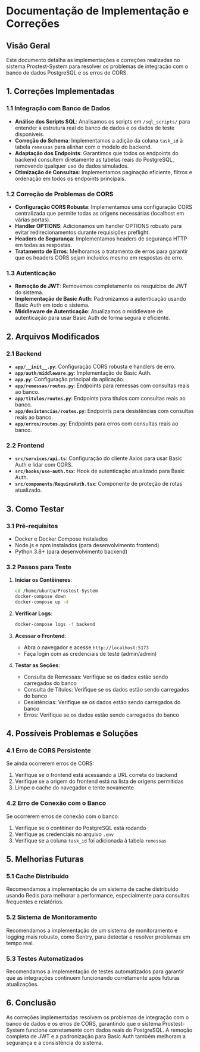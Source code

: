 # Documentação de Implementação e Correções

## Visão Geral

Este documento detalha as implementações e correções realizadas no sistema Prostest-System para resolver os problemas de integração com o banco de dados PostgreSQL e os erros de CORS.

## 1. Correções Implementadas

### 1.1 Integração com Banco de Dados

- **Análise dos Scripts SQL**: Analisamos os scripts em `/sql_scripts/` para entender a estrutura real do banco de dados e os dados de teste disponíveis.
- **Correção do Schema**: Implementamos a adição da coluna `task_id` à tabela `remessas` para alinhar com o modelo do backend.
- **Adaptação dos Endpoints**: Garantimos que todos os endpoints do backend consultem diretamente as tabelas reais do PostgreSQL, removendo qualquer uso de dados simulados.
- **Otimização de Consultas**: Implementamos paginação eficiente, filtros e ordenação em todos os endpoints principais.

### 1.2 Correção de Problemas de CORS

- **Configuração CORS Robusta**: Implementamos uma configuração CORS centralizada que permite todas as origens necessárias (localhost em várias portas).
- **Handler OPTIONS**: Adicionamos um handler OPTIONS robusto para evitar redirecionamentos durante requisições preflight.
- **Headers de Segurança**: Implementamos headers de segurança HTTP em todas as respostas.
- **Tratamento de Erros**: Melhoramos o tratamento de erros para garantir que os headers CORS sejam incluídos mesmo em respostas de erro.

### 1.3 Autenticação

- **Remoção de JWT**: Removemos completamente os resquícios de JWT do sistema.
- **Implementação de Basic Auth**: Padronizamos a autenticação usando Basic Auth em todo o sistema.
- **Middleware de Autenticação**: Atualizamos o middleware de autenticação para usar Basic Auth de forma segura e eficiente.

## 2. Arquivos Modificados

### 2.1 Backend

- **`app/__init__.py`**: Configuração CORS robusta e handlers de erro.
- **`app/auth/middleware.py`**: Implementação de Basic Auth.
- **`app.py`**: Configuração principal da aplicação.
- **`app/remessas/routes.py`**: Endpoints para remessas com consultas reais ao banco.
- **`app/titulos/routes.py`**: Endpoints para títulos com consultas reais ao banco.
- **`app/desistencias/routes.py`**: Endpoints para desistências com consultas reais ao banco.
- **`app/erros/routes.py`**: Endpoints para erros com consultas reais ao banco.

### 2.2 Frontend

- **`src/services/api.ts`**: Configuração do cliente Axios para usar Basic Auth e lidar com CORS.
- **`src/hooks/use-auth.tsx`**: Hook de autenticação atualizado para Basic Auth.
- **`src/components/RequireAuth.tsx`**: Componente de proteção de rotas atualizado.

## 3. Como Testar

### 3.1 Pré-requisitos

- Docker e Docker Compose instalados
- Node.js e npm instalados (para desenvolvimento frontend)
- Python 3.8+ (para desenvolvimento backend)

### 3.2 Passos para Teste

1. **Iniciar os Contêineres**:
   ```bash
   cd /home/ubuntu/Prostest-System
   docker-compose down
   docker-compose up -d
   ```

2. **Verificar Logs**:
   ```bash
   docker-compose logs -f backend
   ```

3. **Acessar o Frontend**:
   - Abra o navegador e acesse `http://localhost:5173`
   - Faça login com as credenciais de teste (admin/admin)

4. **Testar as Seções**:
   - Consulta de Remessas: Verifique se os dados estão sendo carregados do banco
   - Consulta de Títulos: Verifique se os dados estão sendo carregados do banco
   - Desistências: Verifique se os dados estão sendo carregados do banco
   - Erros: Verifique se os dados estão sendo carregados do banco

## 4. Possíveis Problemas e Soluções

### 4.1 Erro de CORS Persistente

Se ainda ocorrerem erros de CORS:

1. Verifique se o frontend está acessando a URL correta do backend
2. Verifique se a origem do frontend está na lista de origens permitidas
3. Limpe o cache do navegador e tente novamente

### 4.2 Erro de Conexão com o Banco

Se ocorrerem erros de conexão com o banco:

1. Verifique se o contêiner do PostgreSQL está rodando
2. Verifique as credenciais no arquivo `.env`
3. Verifique se a coluna `task_id` foi adicionada à tabela `remessas`

## 5. Melhorias Futuras

### 5.1 Cache Distribuído

Recomendamos a implementação de um sistema de cache distribuído usando Redis para melhorar a performance, especialmente para consultas frequentes e relatórios.

### 5.2 Sistema de Monitoramento

Recomendamos a implementação de um sistema de monitoramento e logging mais robusto, como Sentry, para detectar e resolver problemas em tempo real.

### 5.3 Testes Automatizados

Recomendamos a implementação de testes automatizados para garantir que as integrações continuem funcionando corretamente após futuras atualizações.

## 6. Conclusão

As correções implementadas resolvem os problemas de integração com o banco de dados e os erros de CORS, garantindo que o sistema Prostest-System funcione corretamente com dados reais do PostgreSQL. A remoção completa de JWT e a padronização para Basic Auth também melhoram a segurança e a consistência do sistema.

